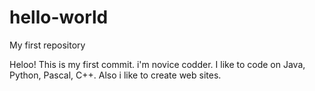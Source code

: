 # hello-world
My first repository

Heloo!
This is my first commit. i'm novice codder. I like to code on Java, Python, Pascal, C++. Also i like to create web sites.  
